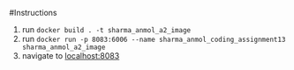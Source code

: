 #Instructions

1. run `docker build . -t sharma_anmol_a2_image`
2. run `docker run -p 8083:6006 --name sharma_anmol_coding_assignment13 sharma_anmol_a2_image`
3. navigate to [localhost:8083](http://localhost:8018)
